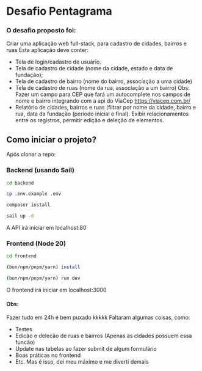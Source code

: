 # Desafio Pentagrama
### O desafio proposto foi:
Criar uma aplicação web full-stack, para cadastro de cidades, bairros e
ruas
Esta aplicação deve conter:
- Tela de login/cadastro de usuário.
- Tela de cadastro de cidade (nome da cidade, estado e data de
fundação);
- Tela de cadastro de bairro (nome do bairro, associação a uma cidade)
- Tela de cadastro de ruas (nome da rua, associação a um bairro)
Obs: Fazer um campo para CEP que fará um autocomplete nos
campos de nome e bairro integrando com a api do ViaCep
https://viacep.com.br/
- Relatório de cidades, bairros e ruas (filtrar por nome da cidade, bairro
e rua, data da fundação (período inicial e final). Exibir relacionamentos
entre os registros, permitir edição e deleção de elementos.

## Como iniciar o projeto?
Após clonar a repo:

### Backend (usando Sail)

```sh
cd backend

cp .env.example .env

composer install

sail up -d

```

A API irá iniciar em localhost:80

### Frontend (Node 20)

```sh
cd frontend

(bun/npm/pnpm/yarn) install

(bun/npm/pnpm/yarn) run dev
```

O frontend irá iniciar em localhost:3000


#### Obs:
Fazer tudo em 24h é bem puxado kkkkk Faltaram algumas coisas, como:
- Testes
- Edicão e delecão de ruas e bairros (Apenas as cidades possuem essa funcão)
- Update nas tabelas ao fazer submit de algum formulário
- Boas práticas no frontend
- Etc.
Mas é isso, dei meu máximo e me diverti demais
